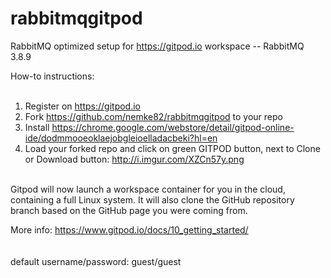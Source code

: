 # rabbitmqgitpod
RabbitMQ optimized setup for https://gitpod.io workspace -- RabbitMQ 3.8.9

How-to instructions: <BR>
<BR>
1. Register on https://gitpod.io <BR>
2. Fork https://github.com/nemke82/rabbitmqgitpod to your repo <BR>
3. Install https://chrome.google.com/webstore/detail/gitpod-online-ide/dodmmooeoklaejobgleioelladacbeki?hl=en <BR>
4. Load your forked repo and click on green GITPOD button, next to Clone or Download button: http://i.imgur.com/XZCn57y.png <BR>
<BR>
Gitpod will now launch a workspace container for you in the cloud, containing a full Linux system. It will also clone the GitHub repository branch based on the GitHub page you were coming from. <BR>

More info: https://www.gitpod.io/docs/10_getting_started/ <BR>
<BR>
<BR>
  default username/password:
  guest/guest

